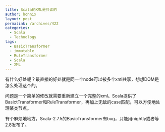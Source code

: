 ```yaml
---
title: Scala的XML是只读的
author: honnix
layout: post
permalink: /archives/422
categories:
  - Scala
  - Technology
tags:
  - BasicTransformer
  - immutable
  - RuleTransformer
  - Scala
  - XML
---
```

有什么好处呢？最直接的好处就是同一个node可以被多个xml共享，想想DOM是怎么处理这个的。

问题是一个简单的修改就需要重新建立一个完整的xml。Scala提供了BasictTransformer和RuleTransformer，再加上无敌的case匹配，可以方便地处理某类节点。

有个麻烦地地方，Scala-2.7.5的BasicTransformer有bug，只能用nightly或者等2.8发布了。